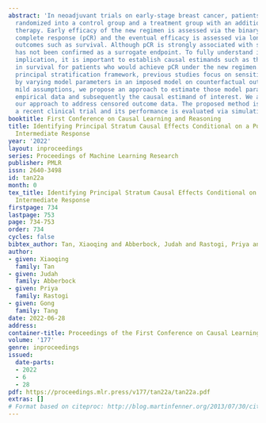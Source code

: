 ```yaml
---
abstract: 'In neoadjuvant trials on early-stage breast cancer, patients are usually
  randomized into a control group and a treatment group with an additional target
  therapy. Early efficacy of the new regimen is assessed via the binary pathological
  complete response (pCR) and the eventual efficacy is assessed via long-term clinical
  outcomes such as survival. Although pCR is strongly associated with survival, it
  has not been confirmed as a surrogate endpoint. To fully understand its clinical
  implication, it is important to establish causal estimands such as the causal effect
  in survival for patients who would achieve pCR under the new regimen. Under the
  principal stratification framework, previous studies focus on sensitivity analyses
  by varying model parameters in an imposed model on counterfactual outcomes. Under
  mild assumptions, we propose an approach to estimate those model parameters using
  empirical data and subsequently the causal estimand of interest. We also extend
  our approach to address censored outcome data. The proposed method is applied to
  a recent clinical trial and its performance is evaluated via simulation studies. '
booktitle: First Conference on Causal Learning and Reasoning
title: Identifying Principal Stratum Causal Effects Conditional on a Post-treatment
  Intermediate Response
year: '2022'
layout: inproceedings
series: Proceedings of Machine Learning Research
publisher: PMLR
issn: 2640-3498
id: tan22a
month: 0
tex_title: Identifying Principal Stratum Causal Effects Conditional on a Post-treatment
  Intermediate Response
firstpage: 734
lastpage: 753
page: 734-753
order: 734
cycles: false
bibtex_author: Tan, Xiaoqing and Abberbock, Judah and Rastogi, Priya and Tang, Gong
author:
- given: Xiaoqing
  family: Tan
- given: Judah
  family: Abberbock
- given: Priya
  family: Rastogi
- given: Gong
  family: Tang
date: 2022-06-28
address:
container-title: Proceedings of the First Conference on Causal Learning and Reasoning
volume: '177'
genre: inproceedings
issued:
  date-parts:
  - 2022
  - 6
  - 28
pdf: https://proceedings.mlr.press/v177/tan22a/tan22a.pdf
extras: []
# Format based on citeproc: http://blog.martinfenner.org/2013/07/30/citeproc-yaml-for-bibliographies/
---
```

